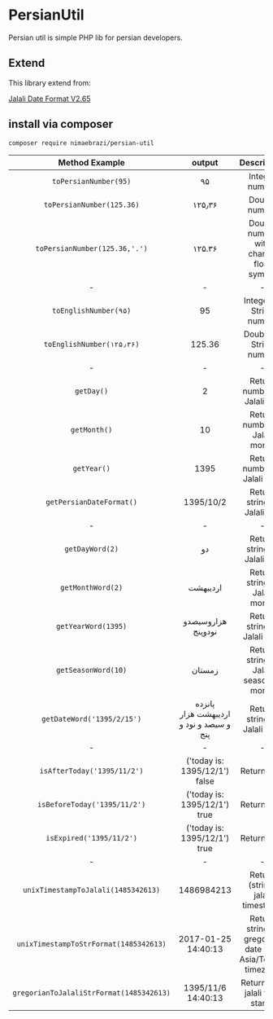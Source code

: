 # PersianUtil
Persian util is simple PHP lib for persian developers.

## Extend
This library extend from:

[Jalali Date Format V2.65](http://jdf.scr.ir/)

## install via composer
```bash
composer require nimaebrazi/persian-util
```

| Method Example |      output   |      Description   |
| :-------------: | :-------------: | :-------------: |
| ```toPersianNumber(95)```  | ۹۵  | Integer number |
| ```toPersianNumber(125.36)```  | ۱۲۵٫۳۶ | Double number |
| ```toPersianNumber(125.36,'.')``` | ۱۲۵.۳۶ | Double number with change float symbol|
| - | - | - | - |
| ```toEnglishNumber(۹۵)```  | 95  | Integer or String number  |
| ```toEnglishNumber(۱۲۵٫۳۶)```  | 125.36 | Double or String number |
| - | - | - | - |
| ```getDay()```  | 2  | Return number of Jalali day  |
| ```getMonth()``` | 10 | Return number of Jalali month |
| ```getYear()``` | 1395 | Return number of Jalali year |
| ```getPersianDateFormat()```  | 1395/10/2  | Return string of Jalali day  |
| - | - | - | - |
| ```getDayWord(2)```  | دو  | Return string of Jalali day  |
| ```getMonthWord(2)``` | اردیبهشت | Return string of Jalali month |
| ```getYearWord(1395)``` | هزاروسیصدو نودوپنج | Return string of Jalali year |
| ```getSeasonWord(10)``` | زمستان | Return string of Jalali season of month |
| ```getDateWord('1395/2/15')``` | پانزده اردیبهشت هزار و سیصد و نود و پنج | Return string of Jalali date |
| - | - | - | - |
| ```isAfterToday('1395/11/2')```  | ('today is: 1395/12/1') false | Return bool  |
| ```isBeforeToday('1395/11/2')``` | ('today is: 1395/12/1') true | Return bool |
| ```isExpired('1395/11/2')``` | ('today is: 1395/12/1') true | Return bool |
| - | - | - | - |
| ```unixTimestampToJalali(1485342613)``` | 1486984213 | Return (string) jalali timestamp |
| ```unixTimestampToStrFormat(1485342613)``` | 2017-01-25 14:40:13 | Return string of gregorian date with Asia/Tehran timezone |
| ```gregorianToJalaliStrFormat(1485342613)``` | 1395/11/6 14:40:13  | Return (int) jalali time stamp |
